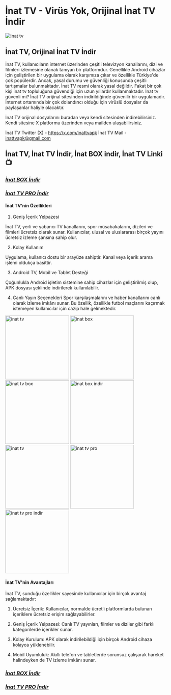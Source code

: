 # İnat TV - Virüs Yok, Orijinal İnat TV İndir

![inat tv](https://github.com/user-attachments/assets/5d430a11-68c7-434b-851a-3b9d90d909b6)

## İnat TV, Orijinal İnat TV İndir


İnat TV, kullanıcıların internet üzerinden çeşitli televizyon kanallarını, dizi ve filmleri izlemesine olanak tanıyan bir platformdur. Genellikle Android cihazlar için geliştirilen bir uygulama olarak karşımıza çıkar ve özellikle Türkiye'de çok popülerdir. Ancak, yasal durumu ve güvenliği konusunda çeşitli tartışmalar bulunmaktadır. İnat TV resmi olarak yasal değildir. Fakat bir çok kişi inat tv topluluğuna güvendiği için uzun yıllardır kullanmaktadır. İnat tv güvenli mi? İnat TV orijinal sitesinden indirildiğinde güvenilir bir uygulamadır. İnternet ortamında bir çok dolandırıcı olduğu için virüslü dosyalar da paylaşanlar haliyle olacaktır.


İnat TV orijinal dosyalarını buradan veya kendi sitesinden indirebilirsiniz. Kendi sitesine X platformu üzerinden veya mailden ulaşabilirsiniz.


İnat TV Twitter (X) - https://x.com/inattvapk
İnat TV Mail - inattvapk@gmail.com


## İnat TV, İnat TV İndir, İnat BOX indir, İnat TV Linki 📺


### ***[İnat BOX İndir](https://github.com/inattv2025/inatbox/raw/refs/heads/main/inat-box-v14.apk)***


### ***[İnat TV PRO İndir](https://github.com/inattv2025/inatbox/raw/refs/heads/main/inat-tv-pro-v21.apk)***


#### İnat TV’nin Özellikleri

1. Geniş İçerik Yelpazesi

İnat TV, yerli ve yabancı TV kanallarını, spor müsabakalarını, dizileri ve filmleri ücretsiz olarak sunar. Kullanıcılar, ulusal ve uluslararası birçok yayını ücretsiz izleme şansına sahip olur.

2. Kolay Kullanım

Uygulama, kullanıcı dostu bir arayüze sahiptir. Kanal veya içerik arama işlemi oldukça basittir.

3. Android TV, Mobil ve Tablet Desteği

Çoğunlukla Android işletim sistemine sahip cihazlar için geliştirilmiş olup, APK dosyası şeklinde indirilerek kullanılabilir.

4. Canlı Yayın Seçenekleri
Spor karşılaşmalarını ve haber kanallarını canlı olarak izleme imkânı sunar. Bu özellik, özellikle futbol maçlarını kaçırmak istemeyen kullanıcılar için cazip hale gelmektedir.
	

<img src="https://github.com/user-attachments/assets/4a92fe12-6700-4ea3-9e8e-c1a84e2903ae" alt="inat tv" width="200"/>
<img src="https://github.com/user-attachments/assets/9f2b04fe-5c58-4ca0-9415-9461af79eddd" alt="inat box" width="200"/>
<img src="https://github.com/user-attachments/assets/76d0fa85-f6be-46a6-9dbf-86be185b78d3" alt="inat tv box" width="200"/>
<img src="https://github.com/user-attachments/assets/fb887f8f-6d16-47d7-b069-725ee549b5b4" alt="inat box indir" width="200"/>
<img src="https://github.com/user-attachments/assets/cdfcbee8-dfe9-4560-bb62-3f7a187695cf" alt="inat tv" width="200"/>
<img src="https://github.com/user-attachments/assets/fe465e64-5ff9-47c6-ad30-4607c9cb21bc" alt="inat tv pro" width="200"/>
<img src="https://github.com/user-attachments/assets/b8064a8f-8d39-4b6d-9c71-2ed567e28f16" alt="inat tv pro indir" width="200"/>


#### İnat TV'nin Avantajları

İnat TV, sunduğu özellikler sayesinde kullanıcılar için birçok avantaj sağlamaktadır:

1. Ücretsiz İçerik: Kullanıcılar, normalde ücretli platformlarda bulunan içeriklere ücretsiz erişim sağlayabilirler.

2. Geniş İçerik Yelpazesi: Canlı TV yayınları, filmler ve diziler gibi farklı kategorilerde içerikler sunar.

3. Kolay Kurulum: APK olarak indirilebildiği için birçok Android cihaza kolayca yüklenebilir.

4. Mobil Uyumluluk: Akıllı telefon ve tabletlerde sorunsuz çalışarak hareket halindeyken de TV izleme imkânı sunar.



### ***[İnat BOX İndir](https://github.com/inattv2025/inatbox/raw/refs/heads/main/inat-box-v14.apk)***


### ***[İnat TV PRO İndir](https://github.com/inattv2025/inatbox/raw/refs/heads/main/inat-tv-pro-v21.apk)***


